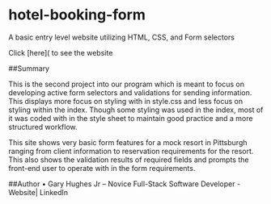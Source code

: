 # hotel-booking-form

A basic entry level website utilizing HTML, CSS, and Form selectors

Click [here]( to see the website


 

##Summary

This is the second project into our program which is meant to focus on developing active form selectors and validations for sending information. This displays more focus on styling with in style.css and less focus on styling within the index. Though some styling was used in the index, most of it was coded with in the style sheet to maintain good practice and a more structured workflow. 

This site shows very basic form features for a mock resort in Pittsburgh ranging from client information to reservation requirements for the resort. This also shows the validation results of required fields and prompts the front-end user to operate with in the form requirements. 

##Author
•	Gary Hughes Jr – Novice Full-Stack Software Developer - Website| LinkedIn
